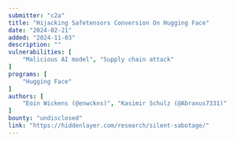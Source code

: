 ```yaml
---
submitter: "c2a"
title: "Hijacking Safetensors Conversion On Hugging Face"
date: "2024-02-21"
added: "2024-11-03"
description: ""
vulnerabilities: [
    "Malicious AI model", "Supply chain attack"
]
programs: [
    "Hugging Face"
]
authors: [
    "Eoin Wickens (@enwckns)", "Kasimir Schulz (@Abraxus7331)"
]
bounty: "undisclosed"
link: "https://hiddenlayer.com/research/silent-sabotage/"
---
```




